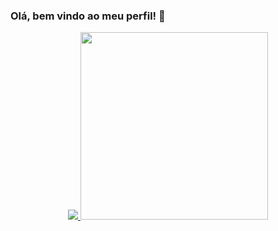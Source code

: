 ### Olá, bem vindo ao meu perfil! 👋

<div align="center">
  <a href="https://github.com/nixcodedev">
  <img heigth="80em" src="https://github-readme-stats.vercel.app/api?username=nixcodedev&show_icons=true&theme=dark&include_all_commits=true&count_private=true"/>
  <img width="300em" src="https://github-readme-stats.vercel.app/api/top-langs/?username=nixcodedev&layout=compact&langs_count=7&theme=dark"/>
</div>



<!--
**nixcodedev/nixcodedev** is a ✨ _special_ ✨ repository because its `README.md` (this file) appears on your GitHub profile.

Here are some ideas to get you started:

- 🔭 I’m currently working on ...
- 🌱 I’m currently learning ...
- 👯 I’m looking to collaborate on ...
- 🤔 I’m looking for help with ...
- 💬 Ask me about ...
- 📫 How to reach me: ...
- 😄 Pronouns: ...
- ⚡ Fun fact: ...
-->
